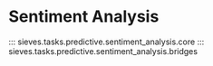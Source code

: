 # Sentiment Analysis

::: sieves.tasks.predictive.sentiment_analysis.core
::: sieves.tasks.predictive.sentiment_analysis.bridges